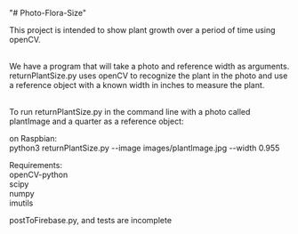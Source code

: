 "# Photo-Flora-Size"

This project is intended to show plant growth over a period of time using openCV.<br><br>

We have a program that will take a photo and reference width as arguments.
returnPlantSize.py uses openCV to recognize the plant in the photo and use a reference
object with a known width in inches to measure the plant.<br><br>

To run returnPlantSize.py in the command line with a photo called plantImage and a quarter as a 
reference object:<br>

on Raspbian:<br>
python3 returnPlantSize.py --image images/plantImage.jpg --width 0.955<br>


Requirements:<br>
openCV-python<br>
scipy<br>
numpy<br>
imutils<br>

postToFirebase.py, and tests are incomplete





